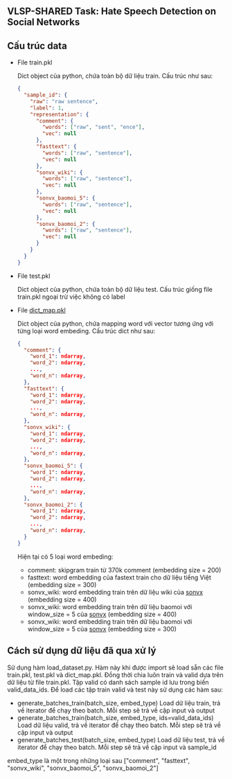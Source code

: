 ## VLSP-SHARED Task: Hate Speech Detection on Social Networks

## Cấu trúc data
- File train.pkl

    Dict object của python, chứa toàn bộ dữ liệu train. Cấu trúc như sau:
    ```json
    {   
      "sample_id": {
        "raw": "raw sentence",
        "label": 1,
        "representation": {
          "comment": {
            "words": ["raw", "sent", "ence"],
            "vec": null 
          },
          "fasttext": {
            "words": ["raw", "sentence"],
            "vec": null 
          },
          "sonvx_wiki": {
            "words": ["raw", "sentence"],
            "vec": null 
          },
          "sonvx_baomoi_5": {
            "words": ["raw", "sentence"],
            "vec": null 
          },
          "sonvx_baomoi_2": {
            "words": ["raw", "sentence"],
            "vec": null 
          }
        }
      }
    }
    ```
    
- File test.pkl

    Dict object của python, chứa toàn bộ dữ liệu test. Cấu trúc giống file  train.pkl ngoại trừ việc không có label
    
- File [dict_map.pkl](https://drive.google.com/file/d/1RnZO8Yyt6NqNA15QDU3mfGk-ywn1-4HI/view?usp=sharing)
    
    Dict object của python, chứa mapping word với vector tương ứng với từng loại word embeding. Cấu trúc dict như sau:
    
    ```json
    {
      "comment": {
        "word_1": ndarray,
        "word_2": ndarray, 
        ...,
        "word_n": ndarray, 
      },
      "fasttext": {
        "word_1": ndarray,
        "word_2": ndarray, 
        ...,
        "word_n": ndarray, 
      },
      "sonvx_wiki": {
        "word_1": ndarray,
        "word_2": ndarray, 
        ...,
        "word_n": ndarray, 
      },
      "sonvx_baomoi_5": {
        "word_1": ndarray,
        "word_2": ndarray, 
        ...,
        "word_n": ndarray, 
      },
      "sonvx_baomoi_2": {
        "word_1": ndarray,
        "word_2": ndarray, 
        ...,
        "word_n": ndarray, 
      }
    }
    ```
    
    Hiện tại có 5 loại word embeding:
    
    - comment: skipgram train từ 370k comment (embedding size = 200)
    - fasttext: word embedding của fastext train cho dữ liệu tiếng Việt (embedding size = 300)
    - sonvx_wiki: word embedding train trên dữ liệu wiki của [sonvx](https://github.com/sonvx/word2vecVN) (embedding size = 400)
    - sonvx_wiki: word embedding train trên dữ liệu baomoi với window_size = 5 của [sonvx](https://github.com/sonvx/word2vecVN) (embedding size = 400)
    - sonvx_wiki: word embedding train trên dữ liệu baomoi với window_size = 5 của [sonvx](https://github.com/sonvx/word2vecVN) (embedding size = 300)
    
    
## Cách sử dụng dữ liệu đã qua xử lý

Sử dụng hàm load_dataset.py. Hàm này khi được import sẽ load sẵn các file train.pkl, test.pkl và dict_map.pkl. Đồng thời chia 
luôn train và valid dựa trên dữ liệu từ file train.pkl. Tập valid có danh sách sample id lưu trong biến valid_data_ids. 
Để load các tập train valid và test này sử dụng các hàm sau:
- generate_batches_train(batch_size, embed_type) Load dữ liệu train, trả về iterator để chạy theo batch. Mỗi step sẽ trả về cặp input và output
- generate_batches_train(batch_size, embed_type, ids=valid_data_ids) Load dữ liệu valid, trả về iterator để chạy theo batch. Mỗi step sẽ trả về cặp input và output
- generate_batches_test(batch_size, embed_type)  Load dữ liệu test, trả về iterator để chạy theo batch. Mỗi step sẽ trả về cặp input và sample_id

embed_type là một trong những loại sau ["comment", "fasttext", "sonvx_wiki", "sonvx_baomoi_5", "sonvx_baomoi_2"]
